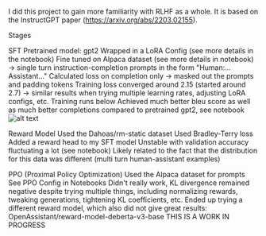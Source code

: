I did this project to gain more familiarity with RLHF as a whole. It is based on the InstructGPT paper (https://arxiv.org/abs/2203.02155).

Stages

SFT
Pretrained model: gpt2
Wrapped in a LoRA Config (see more details in the notebook)
Fine tuned on Alpaca dataset (see more details in notebook) -> single turn instruction-completion prompts in the form "Human:... Assistant..."
Calculated loss on completion only -> masked out the prompts and padding tokens
Training loss converged around 2.15 (started around 2.7) -> similar results when trying multiple learning rates, adjusting LoRA configs, etc.
Training runs below
Achieved much better bleu score as well as much better completions compared to pretrained gpt2, see notebook
![alt text](https://github.com/[ArnavM3434]/[RLHF]/SFT/blob/[main]/sftplot?raw=true)

Reward Model
Used the Dahoas/rm-static dataset
Used Bradley-Terry loss
Added a reward head to my SFT model
Unstable with validation accuracy fluctuating a lot (see notebook)
Likely related to the fact that the distribution for this data was different (multi turn human-assistant examples)

PPO (Proximal Policy Optimization)
Used the Alpaca dataset for prompts
See PPO Config in Notebooks
Didn't really work, KL divergence remained negative despite trying multiple things, including normalizing rewards, tweaking generations, tightening KL coefficients, etc.
Ended up trying a different reward model, which also did not give great results: OpenAssistant/reward-model-deberta-v3-base
THIS IS A WORK IN PROGRESS

